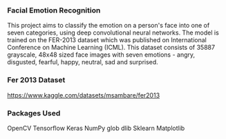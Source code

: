 ### Facial Emotion Recognition 
This project aims to classify the emotion on a person's face into one of seven categories, using deep convolutional neural networks. The model is trained on the FER-2013 dataset which was published on International Conference on Machine Learning (ICML). This dataset consists of 35887 grayscale, 48x48 sized face images with seven emotions - angry, disgusted, fearful, happy, neutral, sad and surprised.


### Fer 2013 Dataset
https://www.kaggle.com/datasets/msambare/fer2013

### Packages Used
OpenCV
Tensorflow
Keras
NumPy
glob
dlib
Sklearn
Matplotlib
